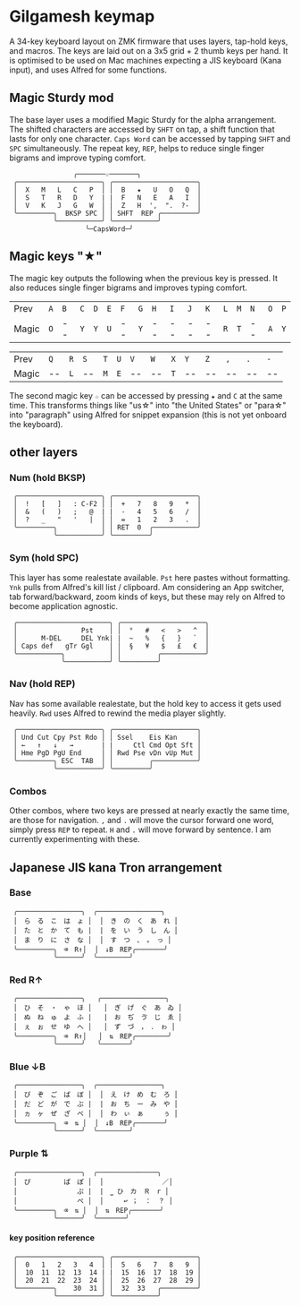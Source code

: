 # Gilgamesh keymap

A 34-key keyboard layout on ZMK firmware that uses layers, tap-hold keys, and macros. The keys are laid out on a 3x5 grid + 2 thumb keys per hand. It is optimised to be used on Mac machines expecting a JIS keyboard (Kana input), and uses Alfred for some functions. 

## Magic Sturdy mod

The base layer uses a modified Magic Sturdy for the alpha arrangement. The shifted characters are accessed by `SHFT` on tap, a shift function that lasts for only one character. `Caps Word` can be accessed by tapping `SHFT` and `SPC` simultaneously. The repeat key, `REP`, helps to reduce single finger bigrams and improve typing comfort. 

```
                ╭───────☆───────╮
 ╭─────────────────────╮ ╭─────────────────────╮
 │  X   M   L   C   P  │ │  B   ★   U   O   Q  │ 
 │  S   T   R   D   Y  | |  F   N   E   A   I  │ 
 │  V   K   J   G   W  │ │  Z   H  ',  ".  ?-  │ 
 ╰─────────╮  BKSP SPC │ │ SHFT  REP ╭─────────╯
           ╰───────────╯ ╰───────────╯
                   ╰─CapsWord─╯
```

## Magic keys "★"
The magic key outputs the following when the previous key is pressed. It also reduces single finger bigrams and improves typing comfort.

|     |     |     |     |     |     |     |     |     |     |     |     |     |     |     |     |     |
| --- | --- | --- | --- | --- | --- | --- | --- | --- | --- | --- | --- | --- | --- | --- | --- | --- |
| Prev  | `A` | `B` | `C` | `D` | `E` | `F` | `G` | `H` | `I` | `J` | `K` | `L` | `M` | `N` | `O` | `P` |
| Magic | `O` | --  | `Y` | `Y` | `U` | --  | `Y` | --  | --  | --  | --  | `R` | `T` | --  | `A` | `Y` |

|     |     |     |     |     |     |     |     |     |     |     |     |     |     | 
| --- | --- | --- | --- | --- | --- | --- | --- | --- | --- | --- | --- | --- | --- | 
| Prev  | `Q` | `R` | `S` | `T` | `U` | `V` | `W` | `X` | `Y` | `Z` | `,` | `.` | `-` | 
| Magic | --  | `L` | --  | `M` | `E` | --  | --  | `T` | --  | --  | --  | --  | --  |


The second magic key `☆` can be accessed by pressing `★` and `C` at the same time. This transforms things like "us☆" into "the United States" or "para☆" into "paragraph" using Alfred for snippet expansion (this is not yet onboard the keyboard). 

## other layers
### Num (hold BKSP)
```
 ╭─────────────────────╮ ╭─────────────────────╮
 │  !   [   ]   : C-F2 │ │  +   7   8   9   *  │ 
 │  &   (   )   ;   @  | |  -   4   5   6   /  │ 
 │  ?   _   "   '   |  │ │  =   1   2   3   .  │ 
 ╰─────────╮           │ │ RET  0  ╭───────────╯
           ╰───────────╯ ╰─────────╯
```

### Sym (hold SPC)

This layer has some realestate available. `Pst` here pastes without formatting. `Ynk` pulls from Alfred's kill list / clipboard. 
Am considering an App switcher, tab forward/backward, zoom kinds of keys, but these may rely on Alfred to become application agnostic. 
```
 ╭───────────────────────╮ ╭─────────────────────╮
 │                Pst    │ │  °   #   <   >   ^  │ 
 │      M-DEL     DEL Ynk| |  ~   %   {   }   `  │ 
 │ Caps def   gTr Ggl    │ │  §   ¥   $   £   €  │ 
 ╰───────────╮           │ │         ╭───────────╯
             ╰───────────╯ ╰─────────╯
```

### Nav (hold REP)

Nav has some available realestate, but the hold key to access it gets used heavily. `Rwd` uses Alfred to rewind the media player slightly. 
```
 ╭─────────────────────╮ ╭─────────────────────╮
 │ Und Cut Cpy Pst Rdo │ │ Ssel    Eis Kan     │ 
 │ ←   ↑   ↓   →       | |     Ctl Cmd Opt Sft │ 
 │ Hme PgD PgU End     │ │ Rwd Pse vDn vUp Mut │ 
 ╰─────────╮ ESC  TAB  │ │         ╭───────────╯
           ╰───────────╯ ╰─────────╯
```
### Combos

Other combos, where two keys are pressed at nearly exactly the same time, are those for navigation. `,` and `.` will move the cursor forward one word, simply press `REP` to repeat. `H` and `.` will move forward by sentence. I am currently experimenting with these. 


## Japanese JIS kana Tron arrangement

### Base
```
 ╭────────────────╮  ╭────────────────╮
 │　ら　る　こ　は　ょ │  │　き　の　く　あ　れ │ 
 │　た　と　か　て　も |  |　を　い　う　し　ん │ 
 │　ま　り　に　さ　な │  │　す　つ　、　。　っ │ 
 ╰─────────╮　⌫　R↑│  │　↓B　REP╭───────╯
           ╰──────╯  ╰────────╯
```
### Red R↑

```
 ╭────────────────╮   ╭────────────────╮
 │　ひ　そ　・　ゃ　ほ │   │　ぎ　げ　ぐ　あ　ゐ │ 
 │　ぬ　ね　ゅ　よ　ふ |   |　お　ぢ　ゔ　じ　ゑ │ 
 │　ぇ　ぉ　せ　ゆ　へ │   │　ず　づ　，　．　ゎ │ 
 ╰─────────╮　⌫　R↑│   │　⇅　REP╭────────╯
           ╰──────╯   ╰───────╯
```
### Blue ↓B

```
 ╭────────────────╮  ╭────────────────╮
 │　び　ぞ　ご　ば　ぼ │  │　え　け　め　む　ろ │ 
 │　だ　ど　が　で　ぶ |  |　お　ち　ー　み　や │ 
 │　ヵ　ヶ　ぜ　ざ　べ │  │　わ　ぃ　ぁ　　　ぅ │ 
 ╰─────────╮　⌫　⇅ │  │　↓B　REP╭───────╯
           ╰──────╯  ╰────────╯
```
### Purple ⇅

```
 ╭────────────────╮  ╭───────────────╮
 │　ぴ　　　　　ぱ　ぽ │  │  　　　　 　　　／│ 
 │　　　　　　　　　ぷ |  |　⎵ ひ　カ　Ｒ　r │ 
 │　　　　　　　　　ぺ │  │　　　↩ ；　：　？ │ 
 ╰─────────╮　⌫　⇅ │  │　⇅　REP╭───────╯
           ╰──────╯  ╰───────╯
```
#### key position reference 
```
 ╭─────────────────────╮ ╭─────────────────────╮
 │  0   1   2   3   4  │ │  5   6   7   8   9  │ 
 │  10  11  12  13  14 | |  15  16  17  18  19 │ 
 │  20  21  22  23  24 │ │  25  26  27  28  29 │ 
 ╰─────────╮    30  31 │ │  32  33   ╭─────────╯
           ╰───────────╯ ╰───────────╯
```
